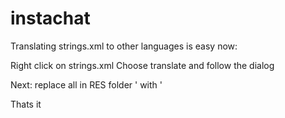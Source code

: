 # instachat 

Translating strings.xml to other languages is easy now:

Right click on strings.xml
Choose translate and follow the dialog

Next: replace all in RES folder &#39; with \'

Thats it